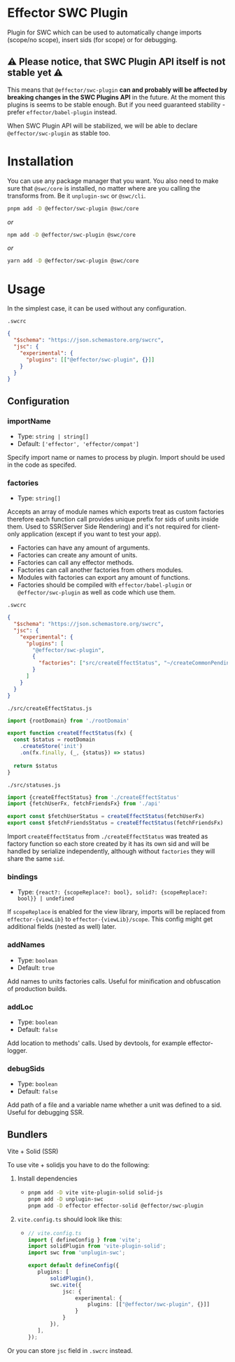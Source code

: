 # Effector SWC Plugin

Plugin for SWC which can be used to automatically change imports (scope/no scope), insert sids (for scope) or for debugging.

## ⚠️ Please notice, that SWC Plugin API itself is not stable yet ⚠️

This means that `@effector/swc-plugin` **can and probably will be affected by breaking changes in the SWC Plugins API** in the future.
At the moment this plugins is seems to be stable enough. But if you need guaranteed stability - prefer `effector/babel-plugin` instead.

When SWC Plugin API will be stabilized, we will be able to declare `@effector/swc-plugin` as stable too.

# Installation

You can use any package manager that you want.
You also need to make sure that `@swc/core` is installed, no matter where are you calling the transforms from. Be it `unplugin-swc` or `@swc/cli`.

```bash
pnpm add -D @effector/swc-plugin @swc/core
```

*or*

```bash
npm add -D @effector/swc-plugin @swc/core
```

*or*

```bash
yarn add -D @effector/swc-plugin @swc/core
```

# Usage
In the simplest case, it can be used without any configuration.

`.swcrc`
```json
{
  "$schema": "https://json.schemastore.org/swcrc",
  "jsc": {
    "experimental": {
      "plugins": [["@effector/swc-plugin", {}]]
    }
  }
}
```

## Configuration

### importName
- Type: `string | string[]`
- Default: `['effector', 'effector/compat']`

Specify import name or names to process by plugin.
Import should be used in the code as specifed.

### factories
- Type: `string[]`

Accepts an array of module names which exports treat as custom factories therefore each function call provides unique prefix for sids of units inside them. Used to SSR(Server Side Rendering) and it's not required for client-only application (except if you want to test your app).

- Factories can have any amount of arguments.
- Factories can create any amount of units.
- Factories can call any effector methods.
- Factories can call another factories from others modules.
- Modules with factories can export any amount of functions.
- Factories should be compiled with `effector/babel-plugin` or `@effector/swc-plugin` as well as code which use them.

`.swcrc`
```json
{
  "$schema": "https://json.schemastore.org/swcrc",
  "jsc": {
    "experimental": {
      "plugins": [
        "@effector/swc-plugin",
        {
          "factories": ["src/createEffectStatus", "~/createCommonPending"]
        }
      ]
    }
  }
}
```

`./src/createEffectStatus.js`
```js
import {rootDomain} from './rootDomain'

export function createEffectStatus(fx) {
  const $status = rootDomain
    .createStore('init')
    .on(fx.finally, (_, {status}) => status)
    
  return $status
}
```

`./src/statuses.js`
```js
import {createEffectStatus} from './createEffectStatus'
import {fetchUserFx, fetchFriendsFx} from './api'

export const $fetchUserStatus = createEffectStatus(fetchUserFx)
export const $fetchFriendsStatus = createEffectStatus(fetchFriendsFx)
```

Import `createEffectStatus` from `./createEffectStatus` was treated as factory function so each store created by it has its own sid and will be handled by serialize independently, although without `factories` they will share the same `sid`.

### bindings
- Type: `{react?: {scopeReplace?: bool}, solid?: {scopeReplace?: bool}} | undefined`

If `scopeReplace` is enabled for the view library, imports will be replaced from `effector-{viewLib}` to `effector-{viewLib}/scope`.
This config might get additional fields (nested as well) later.

### addNames
- Type: `boolean`
- Default: `true`

Add names to units factories calls. Useful for minification and obfuscation of production builds.

### addLoc
- Type: `boolean`
- Default: `false`

Add location to methods' calls. Used by devtools, for example effector-logger.

### debugSids
- Type: `boolean`
- Default: `false`

Add path of a file and a variable name whether a unit was defined to a sid. Useful for debugging SSR.

## Bundlers
Vite + Solid (SSR)

To use vite + solidjs you have to do the following:

1. Install dependencies
   - ```bash
     pnpm add -D vite vite-plugin-solid solid-js 
     pnpm add -D unplugin-swc 
     pnpm add -D effector effector-solid @effector/swc-plugin
     ```
2. `vite.config.ts` should look like this:
   - ```ts
     // vite.config.ts
     import { defineConfig } from 'vite';
     import solidPlugin from 'vite-plugin-solid';
     import swc from 'unplugin-swc';
     
     export default defineConfig({
        plugins: [
            solidPlugin(),
            swc.vite({
                jsc: {
                    experimental: {
                        plugins: [["@effector/swc-plugin", {}]]
                    }
                }
            }),
        ],
     });
     ```
     
Or you can store `jsc` field in `.swcrc` instead.
